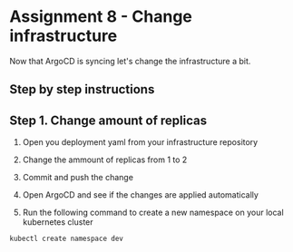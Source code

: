 # Assignment 8 - Change infrastructure

Now that ArgoCD is syncing let's change the infrastructure a bit.

## Step by step instructions

## Step 1. Change amount of replicas
1. Open you deployment yaml from your infrastructure repository

2. Change the ammount of replicas from 1 to 2

3. Commit and push the change

4. Open ArgoCD and see if the changes are applied automatically

2. Run the following command to create a new namespace on your local kubernetes cluster
```console
kubectl create namespace dev
```
